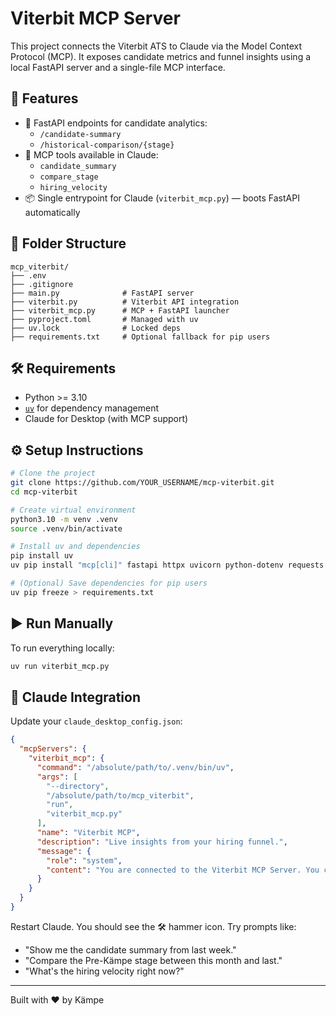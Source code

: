 # Viterbit MCP Server

This project connects the Viterbit ATS to Claude via the Model Context Protocol (MCP). It exposes candidate metrics and funnel insights using a local FastAPI server and a single-file MCP interface.

## 🔧 Features

- 🚀 FastAPI endpoints for candidate analytics:
  - `/candidate-summary`
  - `/historical-comparison/{stage}`
- 🧠 MCP tools available in Claude:
  - `candidate_summary`
  - `compare_stage`
  - `hiring_velocity`
- 📦 Single entrypoint for Claude (`viterbit_mcp.py`) — boots FastAPI automatically

## 📁 Folder Structure

```
mcp_viterbit/
├── .env
├── .gitignore
├── main.py              # FastAPI server
├── viterbit.py          # Viterbit API integration
├── viterbit_mcp.py      # MCP + FastAPI launcher
├── pyproject.toml       # Managed with uv
├── uv.lock              # Locked deps
├── requirements.txt     # Optional fallback for pip users
```

## 🛠 Requirements

- Python >= 3.10
- [`uv`](https://github.com/astral-sh/uv) for dependency management
- Claude for Desktop (with MCP support)

## ⚙️ Setup Instructions

```bash
# Clone the project
git clone https://github.com/YOUR_USERNAME/mcp-viterbit.git
cd mcp-viterbit

# Create virtual environment
python3.10 -m venv .venv
source .venv/bin/activate

# Install uv and dependencies
pip install uv
uv pip install "mcp[cli]" fastapi httpx uvicorn python-dotenv requests python-dateutil

# (Optional) Save dependencies for pip users
uv pip freeze > requirements.txt
```

## ▶️ Run Manually

To run everything locally:

```bash
uv run viterbit_mcp.py
```

## 🧠 Claude Integration

Update your `claude_desktop_config.json`:

```json
{
  "mcpServers": {
    "viterbit_mcp": {
      "command": "/absolute/path/to/.venv/bin/uv",
      "args": [
        "--directory",
        "/absolute/path/to/mcp_viterbit",
        "run",
        "viterbit_mcp.py"
      ],
      "name": "Viterbit MCP",
      "description": "Live insights from your hiring funnel.",
      "message": {
        "role": "system",
        "content": "You are connected to the Viterbit MCP Server. You can call tools to get candidate summaries, hiring velocity, and stage comparisons."
      }
    }
  }
}
```

Restart Claude. You should see the 🛠 hammer icon. Try prompts like:

- "Show me the candidate summary from last week."
- "Compare the Pre-Kämpe stage between this month and last."
- "What's the hiring velocity right now?"

---

Built with ❤️ by Kämpe